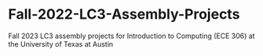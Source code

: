 # Fall-2022-LC3-Assembly-Projects
Fall 2023 LC3 assembly projects for Introduction to Computing (ECE 306) at the University of Texas at Austin
